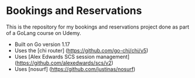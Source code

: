 # Bookings and Reservations

This is the repository for my bookings and reservations project done as part of a GoLang course on Udemy.

- Built on Go version 1.17
- Uses the [chi router] (https://github.com/go-chi/chi/v5)
- Uses [Alex Edwards SCS session management] (https://github.com/alexedwards/scs/v2)
- Uses [nosurf] (https://github.com/justinas/nosurf)
